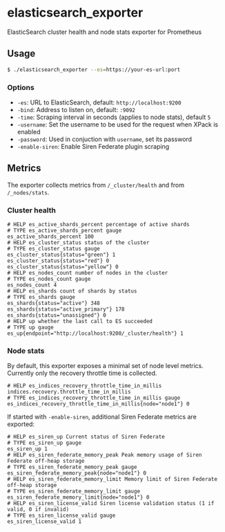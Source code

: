 # elasticsearch_exporter
ElasticSearch cluster health and node stats exporter for Prometheus

## Usage

```bash
$ ./elasticsearch_exporter --es=https://your-es-url:port
```

### Options

 - `-es`: URL to ElasticSearch, default: `http://localhost:9200`
 - `-bind`: Address to listen on, default: `:9092`
 - `-time`: Scraping interval in seconds (applies to node stats), default `5`
 - `-username`: Set the username to be used for the request when XPack is enabled
 - `-password`: Used in conjuction with `username`, set its password
 - `-enable-siren`: Enable Siren Federate plugin scraping

## Metrics

The exporter collects metrics from `/_cluster/health` and from `/_nodes/stats`.

### Cluster health

```
# HELP es_active_shards_percent percentage of active shards
# TYPE es_active_shards_percent gauge
es_active_shards_percent 100
# HELP es_cluster_status status of the cluster
# TYPE es_cluster_status gauge
es_cluster_status{status="green"} 1
es_cluster_status{status="red"} 0
es_cluster_status{status="yellow"} 0
# HELP es_nodes_count number of nodes in the cluster
# TYPE es_nodes_count gauge
es_nodes_count 4
# HELP es_shards count of shards by status
# TYPE es_shards gauge
es_shards{status="active"} 348
es_shards{status="active_primary"} 178
es_shards{status="unassigned"} 0
# HELP up whether the last call to ES succeeded
# TYPE up gauge
es_up{endpoint="http://localhost:9200/_cluster/health"} 1
```


### Node stats

By default, this exporter exposes a minimal set of node level metrics. Currently only the recovery throttle time is collected.

```
# HELP es_indices_recovery_throttle_time_in_millis indices.recovery.throttle_time_in_millis
# TYPE es_indices_recovery_throttle_time_in_millis gauge
es_indices_recovery_throttle_time_in_millis{node="node1"} 0
```

If started with `-enable-siren`, additional Siren Federate metrics are exported:

```
# HELP es_siren_up Current status of Siren Federate
# TYPE es_siren_up gauge
es_siren_up 1
# HELP es_siren_federate_memory_peak Peak memory usage of Siren Federate off-heap storage
# TYPE es_siren_federate_memory_peak gauge
es_siren_federate_memory_peak{node="node1"} 0
# HELP es_siren_federate_memory_limit Memory limit of Siren Federate off-heap storage
# TYPE es_siren_federate_memory_limit gauge
es_siren_federate_memory_limit{node="node1"} 0
# HELP es_siren_license_valid Siren license validation status (1 if valid, 0 if invalid)
# TYPE es_siren_license_valid gauge
es_siren_license_valid 1
```

